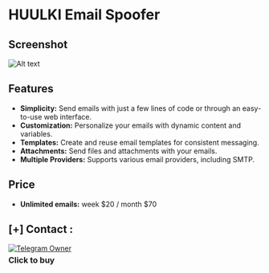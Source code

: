 # HUULKI Email Spoofer



## Screenshot
![Alt text](https://i.ibb.co/C0Cg0WK/68747470733a2f2f696d6167652e6962622e636f2f6341644271652f6d61696c65722e706e67.png "EMAIL SPOOFER")

## Features

- **Simplicity:** Send emails with just a few lines of code or through an easy-to-use web interface.
- **Customization:** Personalize your emails with dynamic content and variables.
- **Templates:** Create and reuse email templates for consistent messaging.
- **Attachments:** Send files and attachments with your emails.
- **Multiple Providers:** Supports various email providers, including SMTP.

## Price

- **Unlimited emails:** week $20 /  month $70


## [+] Contact :
  <div>
    <a href="https://t.me/crypt0loky">
      <img src="https://img.shields.io/badge/Chat with Owner-👤-blue?style=for-the-badge&logo=telegram" alt="Telegram Owner">
    </a>
    <p style="font-weight: bold; font-size: 16px; margin: 5px 0;">Click to buy</p>
  </div>
</div>
